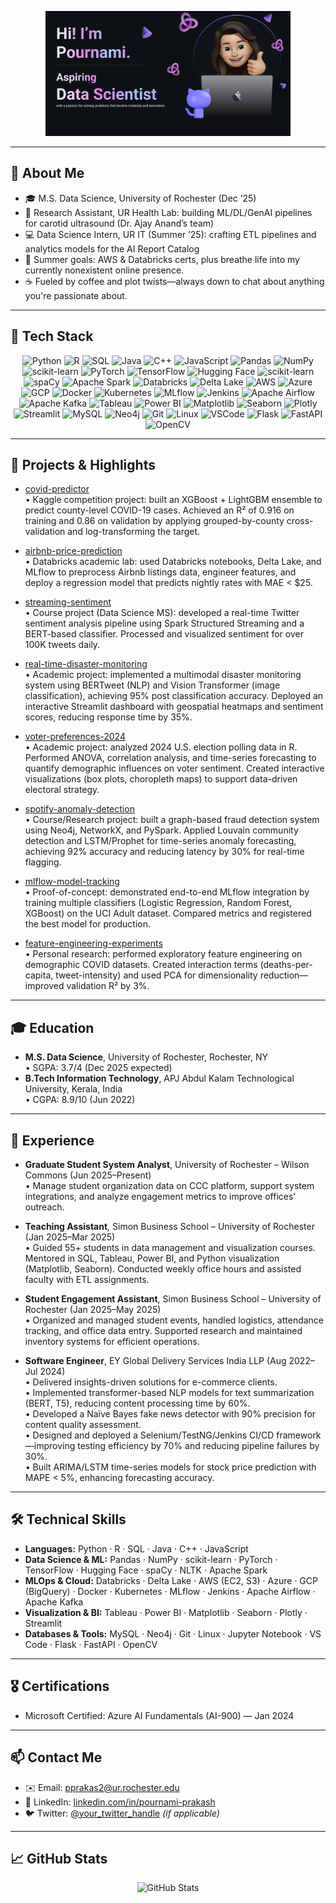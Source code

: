 <!-- ==================== Header / Introduction ==================== -->
<p align="center">
  <img height="200" src="Make%20your%20README.png" alt="my banner" />
</p>

---

<!-- ==================== About Me ==================== -->

## 📖 About Me
- 🎓 M.S. Data Science, University of Rochester (Dec ’25)  
- 🔬 Research Assistant, UR Health Lab: building ML/DL/GenAI pipelines for carotid ultrasound (Dr. Ajay Anand’s team)  
- 💻 Data Science Intern, UR IT (Summer ’25): crafting ETL pipelines and analytics models for the AI Report Catalog  
- 🌱 Summer goals: AWS & Databricks certs, plus breathe life into my currently nonexistent online presence.  
- ☕ Fueled by coffee and plot twists—always down to chat about anything you're passionate about.


---

<!-- ==================== Tech Stack Badges ==================== -->
## 🔧 Tech Stack

<p align="center">
  <!-- Programming Languages -->
  <img src="https://img.shields.io/badge/Python-3776AB?logo=python&logoColor=white" alt="Python" />
  <img src="https://img.shields.io/badge/R-276DC3?logo=r&logoColor=white" alt="R" />
  <img src="https://img.shields.io/badge/SQL-00758F?logo=postgresql&logoColor=white" alt="SQL" />
  <img src="https://img.shields.io/badge/Java-007396?logo=java&logoColor=white" alt="Java" />
  <img src="https://img.shields.io/badge/C++-00599C?logo=c%2B%2B&logoColor=white" alt="C++" />
  <img src="https://img.shields.io/badge/JavaScript-F7DF1E?logo=javascript&logoColor=black" alt="JavaScript" />
  
  <!-- Data Science & ML -->
  <img src="https://img.shields.io/badge/Pandas-150458?logo=pandas&logoColor=white" alt="Pandas" />
  <img src="https://img.shields.io/badge/NumPy-013243?logo=numpy&logoColor=white" alt="NumPy" />
  <img src="https://img.shields.io/badge/scikit--learn-F7931E?logo=scikit-learn&logoColor=white" alt="scikit-learn" />
  <img src="https://img.shields.io/badge/PyTorch-EE4C2C?logo=pytorch&logoColor=white" alt="PyTorch" />
  <img src="https://img.shields.io/badge/TensorFlow-FF6F00?logo=tensorflow&logoColor=white" alt="TensorFlow" />
  <img src="https://img.shields.io/badge/Hugging_Face-FF6DA1?logo=huggingface&logoColor=white" alt="Hugging Face" />
  <img src="https://img.shields.io/badge/scikit--learn-F7931E?logo=scikit-learn&logoColor=white" alt="scikit-learn" />
  <img src="https://img.shields.io/badge/SpaCy-405FF9?logo=spaCy&logoColor=white" alt="spaCy" />
  <img src="https://img.shields.io/badge/Apache_Spark-FF6F00?logo=apache-spark&logoColor=white" alt="Apache Spark" />
  
  <!-- Data Engineering & MLOps -->
  <img src="https://img.shields.io/badge/Databricks-FF2C3E?logo=databricks&logoColor=white" alt="Databricks" />
  <img src="https://img.shields.io/badge/Delta_Lake-00BFA5?logo=databricks&logoColor=white" alt="Delta Lake" />
  <img src="https://img.shields.io/badge/AWS-232F3E?logo=amazon-aws&logoColor=white" alt="AWS" />
  <img src="https://img.shields.io/badge/Azure-0078D4?logo=microsoft-azure&logoColor=white" alt="Azure" />
  <img src="https://img.shields.io/badge/Google_Cloud-4285F4?logo=google-cloud&logoColor=white" alt="GCP" />
  <img src="https://img.shields.io/badge/Docker-2496ED?logo=docker&logoColor=white" alt="Docker" />
  <img src="https://img.shields.io/badge/Kubernetes-326CE5?logo=kubernetes&logoColor=white" alt="Kubernetes" />
  <img src="https://img.shields.io/badge/MLflow-11A29B?logo=mlflow&logoColor=white" alt="MLflow" />
  <img src="https://img.shields.io/badge/Jenkins-D24939?logo=jenkins&logoColor=white" alt="Jenkins" />
  <img src="https://img.shields.io/badge/Airflow-017CEE?logo=apache-airflow&logoColor=white" alt="Apache Airflow" />
  <img src="https://img.shields.io/badge/Kafka-231F20?logo=apache-kafka&logoColor=white" alt="Apache Kafka" />
  
  <!-- Data Visualization & BI -->
  <img src="https://img.shields.io/badge/Tableau-EB6B56?logo=tableau&logoColor=white" alt="Tableau" />
  <img src="https://img.shields.io/badge/Power_BI-F2C811?logo=power-bi&logoColor=black" alt="Power BI" />
  <img src="https://img.shields.io/badge/Matplotlib-11557C?logo=matplotlib&logoColor=white" alt="Matplotlib" />
  <img src="https://img.shields.io/badge/Seaborn-4C72B0?logo=seaborn&logoColor=white" alt="Seaborn" />
  <img src="https://img.shields.io/badge/Plotly-3F4F75?logo=plotly&logoColor=white" alt="Plotly" />
  <img src="https://img.shields.io/badge/Streamlit-FF4E30?logo=streamlit&logoColor=white" alt="Streamlit" />
  
  <!-- Databases & Tools -->
  <img src="https://img.shields.io/badge/MySQL-4479A1?logo=mysql&logoColor=white" alt="MySQL" />
  <img src="https://img.shields.io/badge/Neo4j-2F9B76?logo=neo4j&logoColor=white" alt="Neo4j" />
  <img src="https://img.shields.io/badge/Git-F1502F?logo=git&logoColor=white" alt="Git" />
  <img src="https://img.shields.io/badge/Linux-FCC624?logo=linux&logoColor=white" alt="Linux" />
  <img src="https://img.shields.io/badge/VSCode-007ACC?logo=visual-studio-code&logoColor=white" alt="VSCode" />
  <img src="https://img.shields.io/badge/Flask-000000?logo=flask&logoColor=white" alt="Flask" />
  <img src="https://img.shields.io/badge/FastAPI-009688?logo=fastapi&logoColor=white" alt="FastAPI" />
  <img src="https://img.shields.io/badge/OpenCV-5C3EE8?logo=opencv&logoColor=white" alt="OpenCV" />
</p>

---

<!-- ==================== Projects & Highlights ==================== -->
## 🚀 Projects & Highlights

- [covid-predictor](https://github.com/Pournami-Prakash/covid-predictor)  
  • Kaggle competition project: built an XGBoost + LightGBM ensemble to predict county-level COVID-19 cases. Achieved an R² of 0.916 on training and 0.86 on validation by applying grouped-by-county cross-validation and log-transforming the target.

- [airbnb-price-prediction](https://github.com/Pournami-Prakash/airbnb-price-prediction)  
  • Databricks academic lab: used Databricks notebooks, Delta Lake, and MLflow to preprocess Airbnb listings data, engineer features, and deploy a regression model that predicts nightly rates with MAE < $25.

- [streaming-sentiment](https://github.com/Pournami-Prakash/streaming-sentiment)  
  • Course project (Data Science MS): developed a real-time Twitter sentiment analysis pipeline using Spark Structured Streaming and a BERT-based classifier. Processed and visualized sentiment for over 100K tweets daily.

- [real-time-disaster-monitoring](https://github.com/Pournami-Prakash/real-time-disaster-monitoring)  
  • Academic project: implemented a multimodal disaster monitoring system using BERTweet (NLP) and Vision Transformer (image classification), achieving 95% post classification accuracy. Deployed an interactive Streamlit dashboard with geospatial heatmaps and sentiment scores, reducing response time by 35%.

- [voter-preferences-2024](https://github.com/Pournami-Prakash/voter-preferences-2024)  
  • Academic project: analyzed 2024 U.S. election polling data in R. Performed ANOVA, correlation analysis, and time-series forecasting to quantify demographic influences on voter sentiment. Created interactive visualizations (box plots, choropleth maps) to support data-driven electoral strategy.

- [spotify-anomaly-detection](https://github.com/Pournami-Prakash/spotify-anomaly-detection)  
  • Course/Research project: built a graph-based fraud detection system using Neo4j, NetworkX, and PySpark. Applied Louvain community detection and LSTM/Prophet for time-series anomaly forecasting, achieving 92% accuracy and reducing latency by 30% for real-time flagging.

- [mlflow-model-tracking](https://github.com/Pournami-Prakash/mlflow-model-tracking)  
  • Proof-of-concept: demonstrated end-to-end MLflow integration by training multiple classifiers (Logistic Regression, Random Forest, XGBoost) on the UCI Adult dataset. Compared metrics and registered the best model for production.

- [feature-engineering-experiments](https://github.com/Pournami-Prakash/feature-engineering-experiments)  
  • Personal research: performed exploratory feature engineering on demographic COVID datasets. Created interaction terms (deaths-per-capita, tweet-intensity) and used PCA for dimensionality reduction—improved validation R² by 3%.

---

<!-- ==================== Education ==================== -->
## 🎓 Education
- **M.S. Data Science**, University of Rochester, Rochester, NY  
  • SGPA: 3.7/4 (Dec 2025 expected)  
- **B.Tech Information Technology**, APJ Abdul Kalam Technological University, Kerala, India  
  • CGPA: 8.9/10 (Jun 2022)  

---

<!-- ==================== Experience ==================== -->
## 💼 Experience

- **Graduate Student System Analyst**, University of Rochester – Wilson Commons (Jun 2025–Present)  
  • Manage student organization data on CCC platform, support system integrations, and analyze engagement metrics to improve offices’ outreach.

- **Teaching Assistant**, Simon Business School – University of Rochester (Jan 2025–Mar 2025)  
  • Guided 55+ students in data management and visualization courses. Mentored in SQL, Tableau, Power BI, and Python visualization (Matplotlib, Seaborn). Conducted weekly office hours and assisted faculty with ETL assignments.

- **Student Engagement Assistant**, Simon Business School – University of Rochester (Jan 2025–May 2025)  
  • Organized and managed student events, handled logistics, attendance tracking, and office data entry. Supported research and maintained inventory systems for efficient operations.

- **Software Engineer**, EY Global Delivery Services India LLP (Aug 2022–Jul 2024)  
  • Delivered insights-driven solutions for e-commerce clients.  
  • Implemented transformer-based NLP models for text summarization (BERT, T5), reducing content processing time by 60%.  
  • Developed a Naïve Bayes fake news detector with 90% precision for content quality assessment.  
  • Designed and deployed a Selenium/TestNG/Jenkins CI/CD framework—improving testing efficiency by 70% and reducing pipeline failures by 30%.  
  • Built ARIMA/LSTM time-series models for stock price prediction with MAPE < 5%, enhancing forecasting accuracy.

---

<!-- ==================== Technical Skills ==================== -->
## 🛠️ Technical Skills

- **Languages:** Python · R · SQL · Java · C++ · JavaScript  
- **Data Science & ML:** Pandas · NumPy · scikit-learn · PyTorch · TensorFlow · Hugging Face · spaCy · NLTK · Apache Spark  
- **MLOps & Cloud:** Databricks · Delta Lake · AWS (EC2, S3) · Azure · GCP (BigQuery) · Docker · Kubernetes · MLflow · Jenkins · Apache Airflow · Apache Kafka  
- **Visualization & BI:** Tableau · Power BI · Matplotlib · Seaborn · Plotly · Streamlit  
- **Databases & Tools:** MySQL · Neo4j · Git · Linux · Jupyter Notebook · VS Code · Flask · FastAPI · OpenCV  

---

<!-- ==================== Certifications ==================== -->
## 🎖️ Certifications
- Microsoft Certified: Azure AI Fundamentals (AI-900) — Jan 2024  

---

<!-- ==================== Contact ==================== -->
## 📫 Contact Me
- ✉️ Email: [pprakas2@ur.rochester.edu](mailto:pprakas2@ur.rochester.edu)  
- 🔗 LinkedIn: [linkedin.com/in/pournami-prakash](https://linkedin.com/in/pournami-prakash)  
- 🐦 Twitter: [@your_twitter_handle](https://twitter.com/your_twitter_handle) *(if applicable)*  

---

<!-- ==================== GitHub Stats ==================== -->
## 📈 GitHub Stats
<p align="center">
  <img src="https://github-readme-stats.vercel.app/api?username=Pournami-Prakash&show_icons=true&theme=default" alt="GitHub Stats">
</p>
